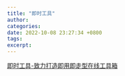 ```yaml
---
title: "即时工具"
author: 
categories: 
date: 2022-10-08 23:27:34 +0800
tags: 
excerpt: 
---
```






[即时工具-致力打造即用即走型在线工具箱](https://www.67tool.com/)















